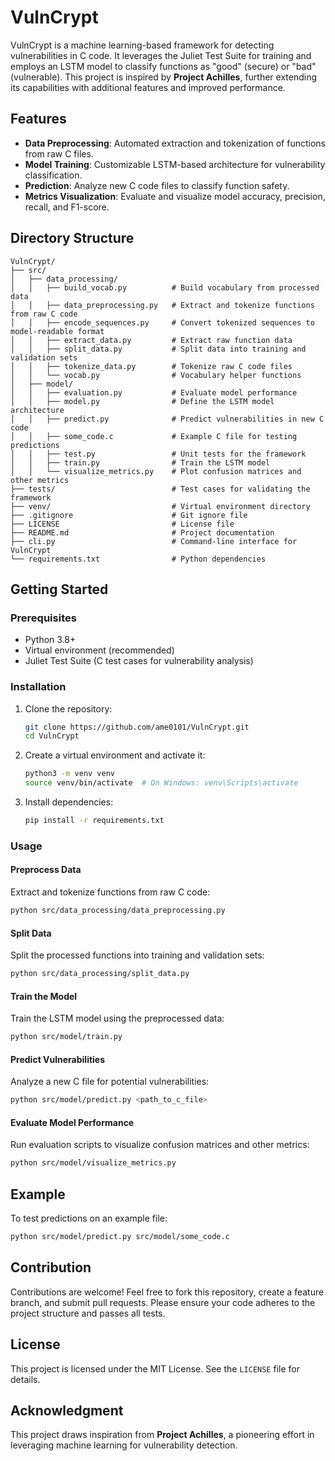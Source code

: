 # VulnCrypt

VulnCrypt is a machine learning-based framework for detecting vulnerabilities in C code. It leverages the Juliet Test Suite for training and employs an LSTM model to classify functions as "good" (secure) or "bad" (vulnerable). This project is inspired by **Project Achilles**, further extending its capabilities with additional features and improved performance.

## Features

- **Data Preprocessing**: Automated extraction and tokenization of functions from raw C files.
- **Model Training**: Customizable LSTM-based architecture for vulnerability classification.
- **Prediction**: Analyze new C code files to classify function safety.
- **Metrics Visualization**: Evaluate and visualize model accuracy, precision, recall, and F1-score.

## Directory Structure

```
VulnCrypt/
├── src/
│   ├── data_processing/
│   │   ├── build_vocab.py          # Build vocabulary from processed data
│   │   ├── data_preprocessing.py   # Extract and tokenize functions from raw C code
│   │   ├── encode_sequences.py     # Convert tokenized sequences to model-readable format
│   │   ├── extract_data.py         # Extract raw function data
│   │   ├── split_data.py           # Split data into training and validation sets
│   │   ├── tokenize_data.py        # Tokenize raw C code files
│   │   └── vocab.py                # Vocabulary helper functions
│   ├── model/
│   │   ├── evaluation.py           # Evaluate model performance
│   │   ├── model.py                # Define the LSTM model architecture
│   │   ├── predict.py              # Predict vulnerabilities in new C code
│   │   ├── some_code.c             # Example C file for testing predictions
│   │   ├── test.py                 # Unit tests for the framework
│   │   ├── train.py                # Train the LSTM model
│   │   └── visualize_metrics.py    # Plot confusion matrices and other metrics
├── tests/                          # Test cases for validating the framework
├── venv/                           # Virtual environment directory
├── .gitignore                      # Git ignore file
├── LICENSE                         # License file
├── README.md                       # Project documentation
├── cli.py                          # Command-line interface for VulnCrypt
└── requirements.txt                # Python dependencies
```

## Getting Started

### Prerequisites

- Python 3.8+
- Virtual environment (recommended)
- Juliet Test Suite (C test cases for vulnerability analysis)

### Installation

1. Clone the repository:
   ```bash
   git clone https://github.com/ame0101/VulnCrypt.git
   cd VulnCrypt
   ```

2. Create a virtual environment and activate it:
   ```bash
   python3 -m venv venv
   source venv/bin/activate  # On Windows: venv\Scripts\activate
   ```

3. Install dependencies:
   ```bash
   pip install -r requirements.txt
   ```

### Usage

#### Preprocess Data
Extract and tokenize functions from raw C code:
```bash
python src/data_processing/data_preprocessing.py
```

#### Split Data
Split the processed functions into training and validation sets:
```bash
python src/data_processing/split_data.py
```

#### Train the Model
Train the LSTM model using the preprocessed data:
```bash
python src/model/train.py
```

#### Predict Vulnerabilities
Analyze a new C file for potential vulnerabilities:
```bash
python src/model/predict.py <path_to_c_file>
```

#### Evaluate Model Performance
Run evaluation scripts to visualize confusion matrices and other metrics:
```bash
python src/model/visualize_metrics.py
```

## Example

To test predictions on an example file:
```bash
python src/model/predict.py src/model/some_code.c
```

## Contribution

Contributions are welcome! Feel free to fork this repository, create a feature branch, and submit pull requests. Please ensure your code adheres to the project structure and passes all tests.

## License

This project is licensed under the MIT License. See the `LICENSE` file for details.

## Acknowledgment

This project draws inspiration from **Project Achilles**, a pioneering effort in leveraging machine learning for vulnerability detection.
